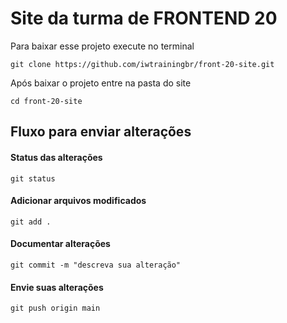 # Site da turma de FRONTEND 20

Para baixar esse projeto execute no terminal
```
git clone https://github.com/iwtrainingbr/front-20-site.git
```

Após baixar o projeto entre na pasta do site
```
cd front-20-site
```

## Fluxo para enviar alterações

#### Status das alterações
`git status`

#### Adicionar arquivos modificados
`git add .`

#### Documentar alterações
`git commit -m "descreva sua alteração"`

#### Envie suas alterações
`git push origin main`


